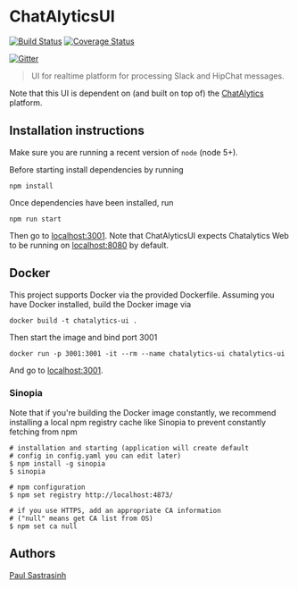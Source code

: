 # ChatAlyticsUI
[![Build Status](https://travis-ci.org/psastras/ChatAlyticsUI.svg?branch=master)](https://travis-ci.org/psastras/ChatAlyticsUI) [![Coverage Status](https://coveralls.io/repos/github/psastras/ChatAlyticsUI/badge.svg?branch=master)](https://coveralls.io/github/psastras/ChatAlyticsUI?branch=master)

[![Gitter](https://badges.gitter.im/Join%20Chat.svg)](https://gitter.im/psastras/ChatAlyticsUI?utm_source=badge&utm_medium=badge&utm_campaign=pr-badge&utm_content=badge)

> UI for realtime platform for processing Slack and HipChat messages.  

Note that this UI is dependent on (and built on top of) the [ChatAlytics](https://github.com/gneokleo/ChatAlytics) platform.

## Installation instructions

Make sure you are running a recent version of `node` (node 5+).

Before starting install dependencies by running

```
npm install
```

Once dependencies have been installed, run

```
npm run start
```

Then go to [localhost:3001](http://localhost:3001).  Note that ChatAlyticsUI expects Chatalytics Web to be running on [localhost:8080](http://localhost:8080) by default.

## Docker

This project supports Docker via the provided Dockerfile.  Assuming you have Docker installed, build the Docker image via

```
docker build -t chatalytics-ui .
```

Then start the image and bind port 3001 
```
docker run -p 3001:3001 -it --rm --name chatalytics-ui chatalytics-ui
```
And go to [localhost:3001](http://localhost:3001).

### Sinopia

Note that if you're building the Docker image constantly, we recommend installing a local npm registry cache like Sinopia to prevent constantly fetching from npm

```
# installation and starting (application will create default
# config in config.yaml you can edit later)
$ npm install -g sinopia
$ sinopia

# npm configuration
$ npm set registry http://localhost:4873/

# if you use HTTPS, add an appropriate CA information
# ("null" means get CA list from OS)
$ npm set ca null
```

## Authors

[Paul Sastrasinh](https://github.com/psastras/)